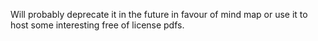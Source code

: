 Will probably deprecate it in the future in favour of mind map or use it to host some interesting free of license pdfs.